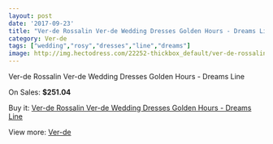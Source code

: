 ```yaml
---
layout: post
date: '2017-09-23'
title: "Ver-de Rossalin Ver-de Wedding Dresses Golden Hours - Dreams Line"
category: Ver-de
tags: ["wedding","rosy","dresses","line","dreams"]
image: http://img.hectodress.com/22252-thickbox_default/ver-de-rossalin-ver-de-wedding-dresses-golden-hours-dreams-line.jpg
---
```

Ver-de Rossalin Ver-de Wedding Dresses Golden Hours - Dreams Line

On Sales: **$251.04**
<a href="https://www.hectodress.com/ver-de/10331-ver-de-rossalin-ver-de-wedding-dresses-golden-hours-dreams-line.html"><amp-img layout="responsive" width="600" height="600" src="//img.hectodress.com/22252-thickbox_default/ver-de-rossalin-ver-de-wedding-dresses-golden-hours-dreams-line.jpg" alt="Ver-de Rossalin Ver-de Wedding Dresses Golden Hours - Dreams Line 0" /></a>

Buy it: [Ver-de Rossalin Ver-de Wedding Dresses Golden Hours - Dreams Line](https://www.hectodress.com/ver-de/10331-ver-de-rossalin-ver-de-wedding-dresses-golden-hours-dreams-line.html "Ver-de Rossalin Ver-de Wedding Dresses Golden Hours - Dreams Line")

View more: [Ver-de](https://www.hectodress.com/168-ver-de "Ver-de")